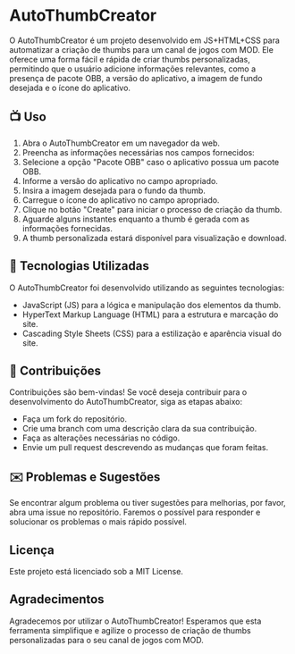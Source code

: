 # AutoThumbCreator
O AutoThumbCreator é um projeto desenvolvido em JS+HTML+CSS para automatizar a criação de thumbs para um canal de jogos com MOD. Ele oferece uma forma fácil e rápida de criar thumbs personalizadas, permitindo que o usuário adicione informações relevantes, como a presença de pacote OBB, a versão do aplicativo, a imagem de fundo desejada e o ícone do aplicativo.

## 📺 Uso
1. Abra o AutoThumbCreator em um navegador da web.
1. Preencha as informações necessárias nos campos fornecidos:
1. Selecione a opção "Pacote OBB" caso o aplicativo possua um pacote OBB.
1. Informe a versão do aplicativo no campo apropriado.
1. Insira a imagem desejada para o fundo da thumb.
1. Carregue o ícone do aplicativo no campo apropriado.
1. Clique no botão "Create" para iniciar o processo de criação da thumb.
1. Aguarde alguns instantes enquanto a thumb é gerada com as informações fornecidas.
1. A thumb personalizada estará disponível para visualização e download.

## 🧩 Tecnologias Utilizadas
O AutoThumbCreator foi desenvolvido utilizando as seguintes tecnologias:
- JavaScript (JS) para a lógica e manipulação dos elementos da thumb.
- HyperText Markup Language (HTML) para a estrutura e marcação do site.
- Cascading Style Sheets (CSS) para a estilização e aparência visual do site.

## 💚 Contribuições
Contribuições são bem-vindas! Se você deseja contribuir para o desenvolvimento do AutoThumbCreator, siga as etapas abaixo:
- Faça um fork do repositório.
- Crie uma branch com uma descrição clara da sua contribuição.
- Faça as alterações necessárias no código.
- Envie um pull request descrevendo as mudanças que foram feitas.

## ✉️ Problemas e Sugestões
Se encontrar algum problema ou tiver sugestões para melhorias, por favor, abra uma issue no repositório. Faremos o possível para responder e solucionar os problemas o mais rápido possível.

## Licença
Este projeto está licenciado sob a MIT License.

## Agradecimentos
Agradecemos por utilizar o AutoThumbCreator! Esperamos que esta ferramenta simplifique e agilize o processo de criação de thumbs personalizadas para o seu canal de jogos com MOD.
